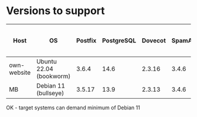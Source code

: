 # Versions to support

Host | OS | Postfix | PostgreSQL | Dovecot | SpamAssassin | OpenDKIM | PostSRSd | postfix-policyd-spf-python | Roundcube
-----|----|---------|------------|---------|--------------|----------|----------|----------------------------|----------
own-website | Ubuntu 22.04 (bookworm) | 3.6.4 | 14.6 | 2.3.16 | 3.4.6 | 2.11.0 beta | 1.10.2 | 2.9.3 | -
MB | Debian 11 (bullseye) | 3.5.17 | 13.9 | 2.3.13 | 3.4.6 | 2.11.0 beta | 1.10.2 | 2.9.2 | 1.4.13

OK - target systems can demand minimum of Debian 11
